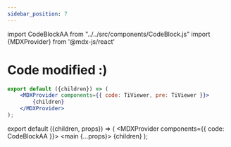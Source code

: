 ```yaml
---
sidebar_position: 7
---
```


<!-- import {TiViewer, Clock} from "../../src/components/TiViewer.js" -->
import CodeBlockAA from "../../src/components/CodeBlock.js"
import {MDXProvider} from '@mdx-js/react'

# Code modified :)

```jsx
export default ({children}) => (
    <MDXProvider components={{ code: TiViewer, pre: TiViewer }}>
        {children}
    </MDXProvider>
);
```

export default ({children, props}) => (
    <MDXProvider components={{ code: CodeBlockAA }}>
        <main {...props}>
            {children}
        </main>
    </MDXProvider>
);
